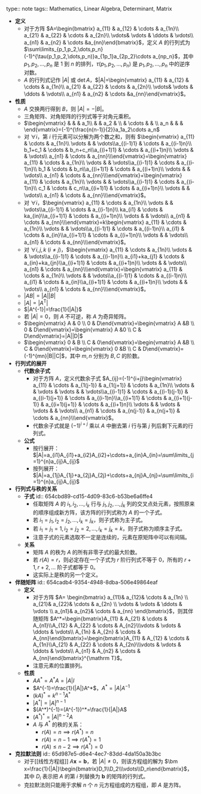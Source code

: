 type:: note
tags:: Mathematics, Linear Algebra, Determinant, Matrix

- **定义**
	- 对于方阵 $A=\begin{bmatrix} a_{11} & a_{12} & \cdots & a_{1n}\\ a_{21} & a_{22} & \cdots  & a_{2n}\\ \vdots& \vdots & \ddots & \vdots\\ a_{n1} & a_{n2} & \cdots &a_{nn}\end{bmatrix}$，定义 $A$ 的行列式为 $\sum\limits_{p_1,p_2,\dots,p_n}(-1)^{\tau(p_1,p_2,\dots,p_n)}a_{1p_1}a_{2p_2}\cdots a_{np_n}$，其中 $p_1,p_2,\dots,p_n$ 是 $1$ 到 $n$ 的排列，$\tau(p_1,p_2,\dots,p_n)$ 是 $p_1,p_2,\dots,p_n$ 中的逆序对数。
	- $A$ 的行列式记作 $|A|$ 或 $\det A$，$|A|=\begin{vmatrix} a_{11} & a_{12} & \cdots & a_{1n}\\ a_{21} & a_{22} & \cdots  & a_{2n}\\ \vdots& \vdots & \ddots & \vdots\\ a_{n1} & a_{n2} & \cdots &a_{nn}\end{vmatrix}$。
- **性质**
	- $A$ 交换两行得到 $B$，则 $|A|=-|B|$。
	- 三角矩阵、对角矩阵的行列式等于对角元乘积。
	- $\begin{vmatrix} &  &  & a_1\\  & & a_2 & \\  & \cdots & & \\ a_n &  &  & \end{vmatrix}=(-1)^{\frac{n(n-1)}{2}}a_1a_2\cdots a_n$
	- 对 $\forall i$，第 $i$ 行元素可以分解为两个数之和，则有 $\begin{vmatrix} a_{11}  & \cdots & a_{1n}\\ \vdots &   & \vdots\\a_{(i-1)1}  & \cdots & a_{(i-1)n}\\ b_1+c_1 & \cdots  & b_n+c_n\\a_{(i+1)1}  & \cdots & a_{(i+1)n}\\ \vdots  &  & \vdots\\ a_{n1}  & \cdots & a_{nn}\\\end{vmatrix}=\begin{vmatrix} a_{11}  & \cdots & a_{1n}\\ \vdots  &  & \vdots\\a_{(i-1)1}  & \cdots & a_{(i-1)n}\\ b_1 & \cdots  & b_n\\a_{(i+1)1}  & \cdots & a_{(i+1)n}\\ \vdots  &  & \vdots\\ a_{n1}  & \cdots & a_{nn}\\\end{vmatrix}+\begin{vmatrix} a_{11}  & \cdots & a_{1n}\\ \vdots &   & \vdots\\a_{(i-1)1}  & \cdots & a_{(i-1)n}\\ c_1 & \cdots  & c_n\\a_{(i+1)1}  & \cdots & a_{(i+1)n}\\ \vdots &  & \vdots\\ a_{n1}  & \cdots & a_{nn}\\\end{vmatrix}$。
	- 对 $\forall i$，$\begin{vmatrix} a_{11}  & \cdots & a_{1n}\\ \vdots &   & \vdots\\a_{(i-1)1}  & \cdots & a_{(i-1)n}\\ ka_{i1} & \cdots  & ka_{in}\\a_{(i+1)1}  & \cdots & a_{(i+1)n}\\ \vdots  &  & \vdots\\ a_{n1}  & \cdots & a_{nn}\\\end{vmatrix}=k\begin{vmatrix} a_{11}  & \cdots & a_{1n}\\ \vdots &   & \vdots\\a_{(i-1)1}  & \cdots & a_{(i-1)n}\\ a_{i1} & \cdots  & a_{in}\\a_{(i+1)1}  & \cdots & a_{(i+1)n}\\ \vdots  &  & \vdots\\ a_{n1}  & \cdots & a_{nn}\\\end{vmatrix}$。
	- 对 $\forall i,j,k\ (i\ne j)$，$\begin{vmatrix} a_{11}  & \cdots & a_{1n}\\ \vdots &   & \vdots\\a_{(i-1)1}  & \cdots & a_{(i-1)n}\\ a_{i1}+ka_{j1} & \cdots  & a_{in}+ka_{jn}\\a_{(i+1)1}  & \cdots & a_{(i+1)n}\\ \vdots  &  & \vdots\\ a_{n1}  & \cdots & a_{nn}\\\end{vmatrix}=\begin{vmatrix} a_{11}  & \cdots & a_{1n}\\ \vdots &   & \vdots\\a_{(i-1)1}  & \cdots & a_{(i-1)n}\\ a_{i1} & \cdots  & a_{in}\\a_{(i+1)1}  & \cdots & a_{(i+1)n}\\ \vdots  &  & \vdots\\ a_{n1}  & \cdots & a_{nn}\\\end{vmatrix}$。
	- $|AB|=|A||B|$
	- $|A|=|A^{\mathrm T}|$
	- $|A^{-1}|=\frac{1}{|A|}$
	- 若 $|A|=0$，则 $A$ 不可逆，称 $A$ 为奇异矩阵。
	- $\begin{vmatrix} A & 0 \\ 0 & D\end{vmatrix}=\begin{vmatrix} A &B \\ 0 & D\end{vmatrix}=\begin{vmatrix} A &0 \\ C & D\end{vmatrix}=|A||D|$
	- $\begin{vmatrix} 0 & B \\ C & 0\end{vmatrix}=\begin{vmatrix} A &B \\ C & 0\end{vmatrix}=\begin{vmatrix} 0 &B \\ C & D\end{vmatrix}=(-1)^{mn}|B||C|$，其中 $m,n$ 分别为 $B,C$ 的阶数。
- **行列式的展开**
	- **代数余子式**
		- 对于方阵 $A$，定义代数余子式 $A_{ij}=(-1)^{i+j}\begin{vmatrix} a_{11} & \cdots & a_{1(j-1)} & a_{1(j+1)} & \cdots & a_{1n}\\ \vdots & & \vdots & \vdots &  & \vdots\\a_{(i-1)1} & \cdots & a_{(i-1)(j-1)} & a_{(i-1)(j+1)} & \cdots & a_{(i-1)n}\\a_{(i+1)1} & \cdots & a_{(i+1)(j-1)} & a_{(i+1)(j+1)} & \cdots & a_{(i+1)n}\\ \vdots & & \vdots & \vdots &  & \vdots\\ a_{n1} & \cdots & a_{n(j-1)} & a_{n(j+1)} & \cdots & a_{nn}\\\end{vmatrix}$。
		- 代数余子式就是 $(-1)^{i+j}$ 乘以 $A$ 中删去第 $i$ 行与第 $j$ 列后剩下元素的行列式。
	- **公式**
		- 按行展开：$|A|=a_{i1}A_{i1}+a_{i2}A_{i2}+\cdots+a_{in}A_{in}=\sum\limits_{j=1}^{n}a_{ij}A_{ij}$
		- 按列展开：$|A|=a_{1j}A_{1j}+a_{2j}A_{2j}+\cdots+a_{nj}A_{nj}=\sum\limits_{i=1}^{n}a_{ij}A_{ij}$
- **行列式与秩的关系**
	- **子式**
	  id:: 654cbd89-cd15-4d09-83c6-b53be6a6ffe4
		- 任取矩阵 $A$ 的 $i_1,i_2,\dots,i_k$ 行与 $j_1,j_2,\dots,j_k$ 列的交叉点处元素，按照原来的顺序组成新方阵，该方阵的行列式称为 $A$ 的一个子式。
		- 若 $i_1=j_1,i_2=j_2,\dots,i_k=j_k$，则子式称为主子式。
		- 若 $i_1=j_1=1,i_2=j_2=2,\dots,i_k=j_k=k$，则子式称为顺序主子式。
		- 注意子式的元素选取不一定是连续的，元素在原矩阵中可以有间隔。
	- **关系**
		- 矩阵 $A$ 的秩为 $A$ 的所有非零子式的最大阶数。
		- 若 $r(A)=r$，则必定存在一个子式为 $r$ 阶行列式不等于 $0$，所有的 $r+1,r+2,\dots$ 阶子式都等于 $0$。
		- 这实际上是秩的另一个定义。
- **伴随矩阵**
  id:: 654cadb4-9354-4948-8dba-506e49864eaf
	- **定义**
		- 对于方阵 $A=  \begin{bmatrix}    a_{11}& a_{12}& \cdots  & a_{1n} \\    a_{21}& a_{22}& \cdots  & a_{2n} \\    \vdots & \vdots & \ddots & \vdots \\    a_{n1}& a_{n2}& \cdots  & a_{nn}  \end{bmatrix}$，则其伴随矩阵 $A^*=\begin{bmatrix}A_{11}  & A_{21} & \cdots & A_{n1}\\A_{12}  & A_{22} & \cdots & A_{n2}\\\vdots & \vdots & \ddots & \vdots\\ A_{1n} & A_{2n} & \cdots & A_{nn}\end{bmatrix}=\begin{bmatrix}A_{11}  & A_{12} & \cdots & A_{1n}\\A_{21}  & A_{22} & \cdots & A_{2n}\\\vdots & \vdots & \ddots & \vdots\\ A_{n1} & A_{n2} & \cdots & A_{nn}\end{bmatrix}^{\mathrm T}$。
		- 注意元素的位置排列。
	- **性质**
		- $AA^*=A^*A=|A|I$
		- $A^{-1}=\frac{1}{|A|}A^*$，$A^*=|A|A^{-1}$
		- $(kA)^*=k^{n-1}A^*$
		- $|A^*|=|A|^{n-1}$
		- $(A^*)^{-1}=(A^{-1})^*=\frac{1}{|A|}A$
		- $(A^*)^*=|A|^{n-2}A$
		- $A$ 与 $A^*$ 的秩的关系：
			- $r(A)=n\implies r(A^*)=n$
			- $r(A)=n-1\implies r(A^*)=1$
			- $r(A)\le n-2\implies r(A^*)=0$
- **克拉默法则**
  id:: 65d987e5-d6e4-4ec7-83dd-4da150a3b3bc
	- 对于[[线性方程组]] $A\bm x=\bm b$，若 $|A|\ne 0$，则该方程组的解为 $\bm x=\frac{1}{|A|}\begin{bmatrix}D_1\\D_2\\\vdots\\D_n\end{bmatrix}$，其中 $D_i$ 表示把 $A$ 的第 $i$ 列替换为 $\bm b$ 的矩阵的行列式。
	- 克拉默法则只能用于求解 $n$ 个 $n$ 元方程组成的方程组，即 $A$ 是方阵。